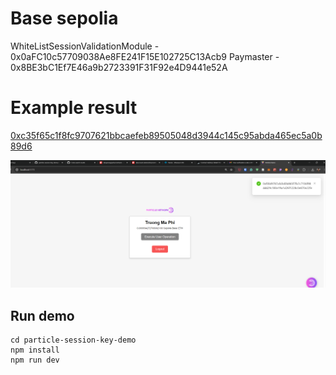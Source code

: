 # Base sepolia

WhiteListSessionValidationModule - 0x0aFC10c57709038Ae8FE241F15E102725C13Acb9
Paymaster - 0x8BE3bC1Ef7E46a9b2723391F31F92e4D9441e52A

# Example result
[0xc35f65c1f8fc9707621bbcaefeb89505048d3944c145c95abda465ec5a0b89d6](https://sepolia.basescan.org/tx/0xc35f65c1f8fc9707621bbcaefeb89505048d3944c145c95abda465ec5a0b89d6)

![alt text](/image.png)

## Run demo

```
cd particle-session-key-demo
npm install
npm run dev
```